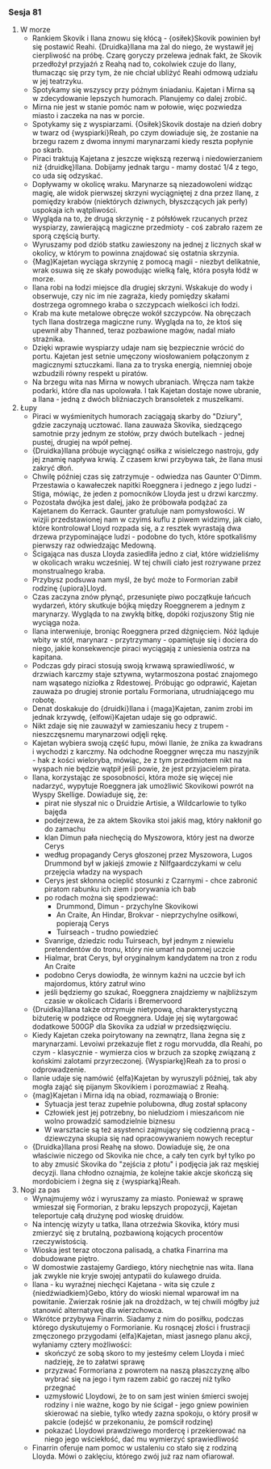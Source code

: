 ### Sesja 81
1. W morze
    - Rankiem Skovik i Ilana znowu się kłócą - {osiłek}Skovik powinien był się postawić Reahi. {Druidka}Ilana ma żal do niego, że wystawił jej cierpliwość na próbę. Czarę goryczy przelewa jednak fakt, że Skovik przedłożył przyjaźń z Reahą nad to, cokolwiek czuje do Ilany, tłumacząc się przy tym, że nie chciał ubliżyć Reahi odmową udziału w jej teatrzyku.
    - Spotykamy się wszyscy przy późnym śniadaniu. Kajetan i Mirna są w zdecydowanie lepszych humorach. Planujemy co dalej zrobić.
    - Mirna nie jest w stanie pomóc nam w połowie, więc pozwiedza miasto i zaczeka na nas w porcie.
    - Spotykamy się z wyspiarzami. {Osiłek}Skovik dostaje na dzień dobry w twarz od {wyspiarki}Reah, po czym dowiaduje się, że zostanie na brzegu razem z dwoma innymi marynarzami kiedy reszta popłynie po skarb.
    - Piraci traktują Kajetana z jeszcze większą rezerwą i niedowierzaniem niż {druidkę}Ilana. Dobijamy jednak targu - mamy dostać 1/4 z tego, co uda się odzyskać.
    - Dopływamy w okolicę wraku. Marynarze są niezadowoleni widząc magię, ale widok pierwszej skrzyni wyciągniętej z dna przez Ilanę, z pomiędzy krabów (niektórych dziwnych, błyszczących jak perły) uspokaja ich wątpliwości.
    - Wygląda na to, że drugą skrzynię - z półsłówek rzucanych przez wyspiarzy, zawierającą magiczne przedmioty - coś zabrało razem ze sporą częścią burty.
    - Wyruszamy pod dziób statku zawieszony na jednej z licznych skał w okolicy, w którym to powinna znajdować się ostatnia skrzynia.
    - {Mag}Kajetan wyciąga skrzynię z pomocą magii - niezbyt delikatnie, wrak osuwa się ze skały powodując wielką falę, która posyła łódź w morze.
    - Ilana robi na łodzi miejsce dla drugiej skrzyni. Wskakuje do wody i obserwuje, czy nic im nie zagraża, kiedy pomiędzy skałami dostrzega ogromnego kraba o szczypcach wielkości ich łodzi.
    - Krab ma kute metalowe obręcze wokół szczypców. Na obręczach tych Ilana dostrzega magiczne runy. Wygląda na to, że ktoś się upewnił aby Thanned, teraz pozbawione magów, nadal miało strażnika.
    - Dzięki wprawie wyspiarzy udaje nam się bezpiecznie wrócić do portu. Kajetan jest setnie umęczony wiosłowaniem połączonym z magicznymi sztuczkami. Ilana za to tryska energią, niemniej oboje wzbudzili równy respekt u piratów.
    - Na brzegu wita nas Mirna w nowych ubraniach. Wręcza nam także podarki, które dla nas upolowała. I tak Kajetan dostaje nowe ubranie, a Ilana - jedną z dwóch bliźniaczych bransoletek z muszelkami.
2. Łupy
    - Piraci w wyśmienitych humorach zaciągają skarby do "Dziury", gdzie zaczynają ucztować. Ilana zauważa Skovika, siedzącego samotnie przy jednym ze stołów, przy dwóch butelkach - jednej pustej, drugiej na wpół pełnej.
    - {Druidka}Ilana próbuje wyciągnąć osiłka z wisielczego nastroju, gdy jej znamię napływa krwią. Z czasem krwi przybywa tak, że Ilana musi zakryć dłoń.
    - Chwilę później czas się zatrzymuje - odwiedza nas Gaunter O'Dimm. Przestawia o kawałeczek napitki Roeggnera i jednego z jego ludzi - Stiga, mówiąc, że jeden z pomocników Lloyda jest u drzwi karczmy.
    - Pozostała dwójka jest dalej, jako że próbowała podążać za Kajetanem do Kerrack. Gaunter gratuluje nam pomysłowości. W wizjii przedstawionej nam w czyimś kuflu z piwem widzimy, jak ciało, które kontrolował Lloyd rozpada się, a z resztek wyrastają dwa drzewa przypominające ludzi - podobne do tych, które spotkaliśmy pierwszy raz odwiedzając Medowną.
    - Ścigająca nas dusza Lloyda zasiedliła jedno z ciał, które widzieliśmy w okolicach wraku wcześniej. W tej chwili ciało jest rozrywane przez monstrualnego kraba.
    - Przybysz podsuwa nam myśl, że być może to Formorian zabił rodzinę {upiora}Lloyd.
    - Czas zaczyna znów płynąć, przesunięte piwo początkuje łańcuch wydarzeń, który skutkuje bójką między Roeggnerem a jednym z marynarzy. Wygląda to na zwykłą bitkę, dopóki rozjuszony Stig nie wyciąga noża.
    - Ilana interweniuje, broniąc Roeggnera przed dźgnięciem. Nóż ląduje wbity w stół, marynarz - przytrzymany - opamiętuje się i dociera do niego, jakie konsekwencje piraci wyciągają z uniesienia ostrza na kapitana.
    - Podczas gdy piraci stosują swoją krwawą sprawiedliwość, w drzwiach karczmy staje sztywna, wytarmoszona postać znajomego nam wąsatego niziołka z Rdestowej. Próbując go odprawić, Kajetan zauważa po drugiej stronie portalu Formoriana, utrudniającego mu robotę.
    - Denat doskakuje do {druidki}Ilana i {maga}Kajetan, zanim zrobi im jednak krzywdę, {elfowi}Kajetan udaje się go odprawić.
    - Nikt zdaje się nie zauważył w zamieszaniu hecy z trupem - nieszczęsnemu marynarzowi odjęli rękę.
    - Kajetan wybiera swoją część łupu, mówi Ilanie, że znika za kwadrans i wychodzi z karczmy. Na odchodne Roeggner wręcza mu naszyjnik - hak z kości wieloryba, mówiąc, że z tym przedmiotem nikt na wyspach nie będzie wątpił jeśli powie, że jest przyjacielem pirata.
    - Ilana, korzystając ze sposobności, która może się więcej nie nadarzyć, wypytuje Roeggnera jak umożliwić Skovikowi powrót na Wyspy Skellige. Dowiaduje się, że:
        - pirat nie słyszał nic o Druidzie Artisie, a Wildcarlowie to tylko bajęda
        - podejrzewa, że za aktem Skovika stoi jakiś mag, który nakłonił go do zamachu
        - klan Dimun pała niechęcią do Myszowora, który jest na dworze Cerys
        - według propagandy Cerys głoszonej przez Myszowora, Lugos Drummond był w jakiejś zmowie z Nilfgaardczykami w celu przejęcia władzy na wyspach
        - Cerys jest skłonna ocieplić stosunki z Czarnymi - chce zabronić piratom rabunku ich ziem i porywania ich bab
        - po rodach można się spodziewać:
            - Drummond, Dimun - przychylne Skovikowi
            - An Craite, An Hindar, Brokvar - nieprzychylne osiłkowi, popierają Cerys
            - Tuirseach  - trudno powiedzieć
        - Svanrige, dziedzic rodu Tuirseach, był jednym z niewielu pretendentów do tronu, który nie umarł na pomnej uczcie
        - Hialmar, brat Cerys, był oryginalnym kandydatem na tron z rodu An Craite
        - podobno Cerys dowiodła, że winnym kaźni na uczcie był ich majordomus, który zatruł wino
        - jeśli będziemy go szukać, Roeggnera znajdziemy w najbliższym czasie w okolicach Cidaris i Bremervoord
    - {Druidka}Ilana także otrzymuje nietypową, charakterystyczną biżuterię w podzięce od Roeggnera. Udaje jej się wytargować dodatkowe 500GP dla Skovika za udział w przedsięzwięciu.
    - Kiedy Kajetan czeka poirytowany na zewnątrz, Ilana żegna się z marynarzami. Levoiwi przekazuje flet z rogu morvudda, dla Reahi, po czym - klasycznie - wymierza cios w brzuch za szopkę związaną z końskimi zalotami przyrzeczonej. {Wyspiarkę}Reah za to prosi o odprowadzenie.
    - Ilanie udaje się namówić {elfa}Kajetan by wyruszyli później, tak aby mogła zająć się pijanym Skovikiem i porozmawiać z Reahą.
    - {mag}Kajetan i Mirna idą na obiad, rozmawiają o Bronie:
        - Sytuacja jest teraz zupełnie polubowna, dług został spłacony
        - Człowiek jest jej potrzebny, bo nieludziom i mieszańcom nie wolno prowadzić samodzielnie biznesu
        - W warsztacie są też asystenci zajmujący się codzienną pracą - dziewczyna skupia się nad opracowywaniem nowych receptur
    - {Druidka}Ilana prosi Reahę na słowo. Dowiaduje się, że ona właściwie niczego od Skovika nie chce, a cały ten cyrk był tylko po to aby zmusić Skovika do "zejścia z płotu" i podjęcia jak raz męskiej decyzji. Ilana chłodno oznajmia, że kolejne takie akcje skończą się mordobiciem i żegna się z {wyspiarką}Reah.
3. Nogi za pas
    - Wynajmujemy wóz i wyruszamy za miasto. Ponieważ w sprawę wmieszał się Formorian, z braku lepszych propozycji, Kajetan teleportuje całą drużynę pod wioskę druidów.
    - Na intencję wizyty u tatka, Ilana otrzeźwia Skovika, który musi zmierzyć się z brutalną, pozbawioną kojących procentów rzeczywistością.
    - Wioska jest teraz otoczona palisadą, a chatka Finarrina ma dobudowane piętro.
    - W domostwie zastajemy Gardiego, który niechętnie nas wita. Ilana jak zwykle nie kryje swojej antypatii do kulawego druida.
    - Ilana - ku wyraźnej niechęci Kajetana - wita się czule z {niedźwiadkiem}Gebo, który do wioski niemal wparował im na powitanie. Zwierzak rośnie jak na drożdżach, w tej chwili mógłby już stanowić alternatywę dla wierzchowca.
    - Wkrótce przybywa Finarrin. Siadamy z nim do posiłku, podczas którego dyskutujemy o Formorianie. Ku rosnącej złości i frustracji zmęczonego przygodami {elfa}Kajetan, miast jasnego planu akcji, wyłaniamy cztery możliwości:
        - skończyć ze sobą skoro to my jesteśmy celem Lloyda i mieć nadzieję, że to załatwi sprawę
        - przyzwać Formoriana z powrotem na naszą płaszczyznę albo wybrać się na jego i tym razem zabić go raczej niż tylko przegnać
        - uzmysłowić Lloydowi, że to on sam jest winien śmierci swojej rodziny i nie ważne, kogo by nie ścigał - jego gniew powinien skierować na siebie, tylko wtedy zazna spokoju, o który prosił w pakcie (odejść w przekonaniu, że pomścił rodzinę)
        - pokazać Lloydowi prawdziwego mordercę i przekierować na niego jego wściekłość, dać mu wymierzyć sprawiedliwość
    - Finarrin oferuje nam pomoc w ustaleniu co stało się z rodziną Lloyda. Mówi o zaklęciu, którego zwój już raz nam ofiarował.
